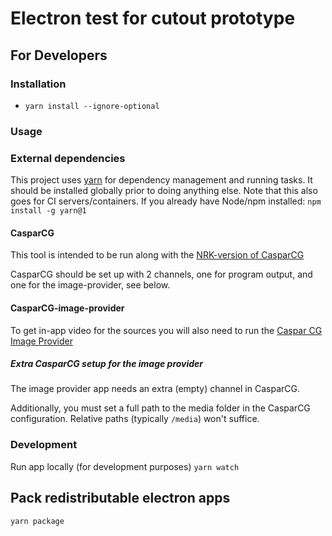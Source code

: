 # Electron test for cutout prototype

## For Developers

### Installation

- `yarn install --ignore-optional`

### Usage

### External dependencies

This project uses [yarn](https://classic.yarnpkg.com/en/) for dependency management and running tasks. It should be installed globally prior to doing anything else. Note that this also goes for CI servers/containers.
If you already have Node/npm installed: `npm install -g yarn@1`

#### CasparCG

This tool is intended to be run along with the [NRK-version of CasparCG](https://github.com/nrkno/tv-automation-casparcg-server/releases)

CasparCG should be set up with 2 channels, one for program output, and one for the image-provider, see below.

#### CasparCG-image-provider

To get in-app video for the sources you will also need to run the [Caspar CG Image Provider](https://github.com/SuperFlyTV/casparCG-image-provider)

##### Extra CasparCG setup for the image provider

The image provider app needs an extra (empty) channel in CasparCG.

Additionally, you must set a full path to the media folder in the CasparCG configuration. Relative paths (typically `/media`) won't suffice.

### Development

Run app locally (for development purposes)
`yarn watch`

## Pack redistributable electron apps

`yarn package`
